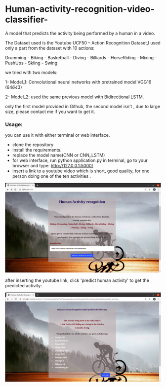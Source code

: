# Human-activity-recognition-video-classifier-

A model that predicts the activity being performed by a human in a video.

The Dataset used is the Youtube UCF50 – Action Recognition Dataset,I used only a part from the dataset with 10 actions:

Drumming - Biking - Basketball - Diving - Billiards - HorseRiding - Mixing - PushUps - Skiing - Swing

we tried with two models:

1- Model_1: Convolutional neural networks with pretrained model VGG16 (64*64*3)

2- Model_2: used the same previous model with Bidirectional LSTM.

only the first model provided in Github, the second model isn't , due to large size, please contact me if you want to get it.

### Usage:
you can use it with either terminal or web interface.
- clone the repository
- install the requirements.
- replace the model name(CNN or CNN_LSTM)
- for web interface, run python application.py in terminal, go to your browser and type: http://127.0.0.1:5000/
- insert a link to a youtube video which is short, good quality, for one person doing one of the ten activities .

<img src="screenshots/screenshot_1.png" >

after inserting the youtube link, click 'predict human activity' to get the predicted activity:

<img src="screenshots/screenshot_2.png" >



